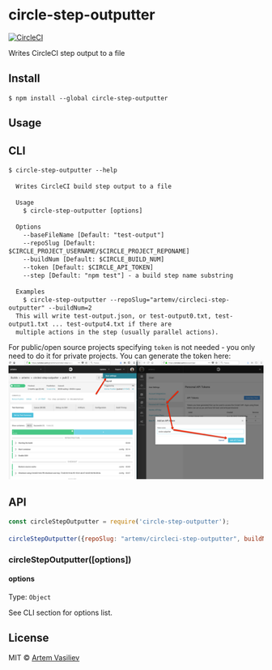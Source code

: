 # circle-step-outputter 
[![CircleCI](https://circleci.com/gh/artemv/circleci-step-outputter.svg?style=svg)](https://circleci.com/gh/artemv/circleci-step-outputter)

Writes CircleCI step output to a file


## Install

```
$ npm install --global circle-step-outputter
```


## Usage

## CLI

```
$ circle-step-outputter --help

  Writes CircleCI build step output to a file

  Usage
    $ circle-step-outputter [options]

  Options
    --baseFileName [Default: "test-output"]
    --repoSlug [Default: $CIRCLE_PROJECT_USERNAME/$CIRCLE_PROJECT_REPONAME]
    --buildNum [Default: $CIRCLE_BUILD_NUM]
    --token [Default: $CIRCLE_API_TOKEN]
    --step [Default: "npm test"] - a build step name substring

  Examples
    $ circle-step-outputter --repoSlug="artemv/circleci-step-outputter" --buildNum=2
  This will write test-output.json, or test-output0.txt, test-output1.txt ... test-output4.txt if there are
  multiple actions in the step (usually parallel actions).
```
For public/open source projects specifying `token` is not needed - you only need to do it for private projects. You can 
generate the token here: ![api token screens](docs/api_token.png "api token screens")

## API

```js
const circleStepOutputter = require('circle-step-outputter');

circleStepOutputter({repoSlug: "artemv/circleci-step-outputter", buildNum: 2});
```

### circleStepOutputter([options])

#### options

Type: `Object`

See CLI section for options list.

## License

MIT © [Artem Vasiliev](https://github.com/artemv)

